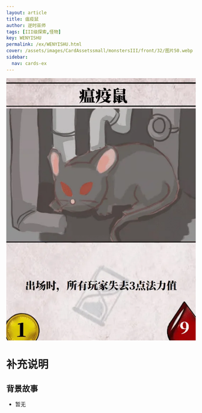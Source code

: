 ```yaml
---
layout: article
title: 瘟疫鼠
author: 逆时巫师
tags: [III级探索,怪物]
key: WENYISHU
permalink: /ex/WENYISHU.html
cover: /assets/images/CardAssetssmall/monstersIII/front/32/图片50.webp
sidebar:
  nav: cards-ex
---
```

![](/assets/images/CardAssets/monstersIII/front/32/图片50.webp)

# 补充说明



## 背景故事
* 暂无
